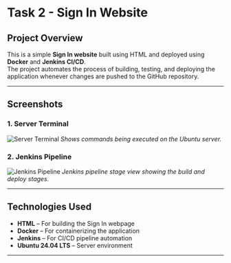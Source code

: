 # Task 2 - Sign In Website

## Project Overview
This is a simple **Sign In website** built using HTML and deployed using **Docker** and **Jenkins CI/CD**.  
The project automates the process of building, testing, and deploying the application whenever changes are pushed to the GitHub repository.

---

## Screenshots

### 1. Server Terminal
![Server Terminal](f786f7e5-e9e7-466f-aa76-cc2977f44557.png)
*Shows commands being executed on the Ubuntu server.*

### 2. Jenkins Pipeline
![Jenkins Pipeline](99dba94c-81ee-4305-9a52-c614ba24b0c1.png)
*Jenkins pipeline stage view showing the build and deploy stages.*

---

## Technologies Used
- **HTML** – For building the Sign In webpage  
- **Docker** – For containerizing the application  
- **Jenkins** – For CI/CD pipeline automation  
- **Ubuntu 24.04 LTS** – Server environment  

---

